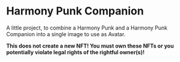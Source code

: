 # Harmony Punk Companion

A little project, to combine a Harmony Punk and a Harmony Punk Companion into a single image to use as Avatar.

**This does not create a new NFT! You must own these NFTs or you potentially violate legal rights of the rightful owner(s)!**